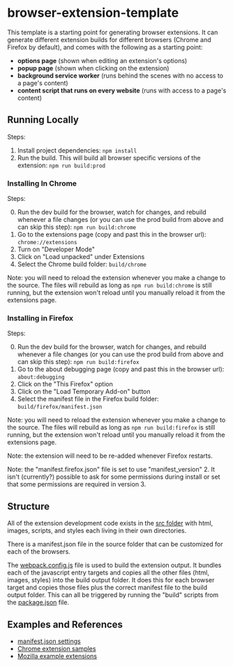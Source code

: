 # browser-extension-template

This template is a starting point for generating browser extensions.
It can generate different extension builds for different browsers (Chrome and Firefox by default), and comes with the following as a starting point:

- **options page** (shown when editing an extension's options)
- **popup page** (shown when clicking on the extension)
- **background service worker** (runs behind the scenes with no access to a page's content)
- **content script that runs on every website** (runs with access to a page's content)

## Running Locally

Steps:

1. Install project dependencies: `npm install`
2. Run the build. This will build all browser specific versions of the extension: `npm run build:prod`

### Installing In Chrome

Steps:

0. Run the dev build for the browser, watch for changes, and rebuild whenever a file changes (or you can use the prod build from above and can skip this step): `npm run build:chrome`
1. Go to the extensions page (copy and past this in the browser url): `chrome://extensions`
2. Turn on "Developer Mode"
3. Click on "Load unpacked" under Extensions
4. Select the Chrome build folder: `build/chrome`

Note: you will need to reload the extension whenever you make a change to the source.
The files will rebuild as long as `npm run build:chrome` is still running, but the extension won't reload until you manually reload it from the extensions page.

### Installing in Firefox

Steps:

0. Run the dev build for the browser, watch for changes, and rebuild whenever a file changes (or you can use the prod build from above and can skip this step): `npm run build:firefox`
1. Go to the about debugging page (copy and past this in the browser url): `about:debugging`
2. Click on the "This Firefox" option
3. Click on the "Load Temporary Add-on" button
4. Select the manifest file in the Firefox build folder: `build/firefox/manifest.json`

Note: you will need to reload the extension whenever you make a change to the source.
The files will rebuild as long as `npm run build:firefox` is still running, but the extension won't reload until you manually reload it from the extensions page.

Note: the extension will need to be re-added whenever Firefox restarts.

Note: the "manifest.firefox.json" file is set to use "manifest_version" 2.
It isn't (currently?) possible to ask for some permissions during install or set that some permissions are required in version 3.

## Structure

All of the extension development code exists in the [src folder](./src) with html, images, scripts, and styles each living in their own directories.

There is a manifest.json file in the source folder that can be customized for each of the browsers.

The [webpack.config.js](./webpack.config.js) file is used to build the extension output.
It bundles each of the javascript entry targets and copies all the other files (html, images, styles) into the build output folder.
It does this for each browser target and copies those files plus the correct manifest file to the build output folder.
This can all be triggered by running the "build" scripts from the [package.json](./package.json) file.

## Examples and References

- [manifest.json settings](https://developer.mozilla.org/en-US/docs/Mozilla/Add-ons/WebExtensions/manifest.json)
- [Chrome extension samples](https://github.com/GoogleChrome/chrome-extensions-samples)
- [Mozilla example extensions](https://developer.mozilla.org/en-US/docs/Mozilla/Add-ons/WebExtensions/Examples)

